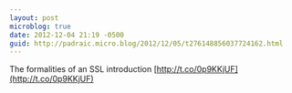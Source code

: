 ```yaml
---
layout: post
microblog: true
date: 2012-12-04 21:19 -0500
guid: http://padraic.micro.blog/2012/12/05/t276148856037724162.html
---
```

The formalities of an SSL introduction [http://t.co/0p9KKjUF](http://t.co/0p9KKjUF)
